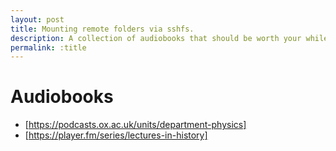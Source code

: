 ```yaml
---
layout: post
title: Mounting remote folders via sshfs.
description: A collection of audiobooks that should be worth your while.
permalink: :title
---
```


# Audiobooks
* [https://podcasts.ox.ac.uk/units/department-physics]
* [https://player.fm/series/lectures-in-history]
